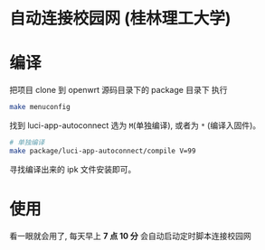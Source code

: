 # 自动连接校园网 (桂林理工大学)

# 编译
把项目 clone 到 openwrt 源码目录下的 package 目录下
执行
```bash
make menuconfig
```

找到 luci-app-autoconnect 选为 `M`(单独编译), 或者为 `*` (编译入固件)。

```bash
# 单独编译
make package/luci-app-autoconnect/compile V=99
```

寻找编译出来的 ipk 文件安装即可。

# 使用
看一眼就会用了, 每天早上 **7 点 10 分** 会自动启动定时脚本连接校园网